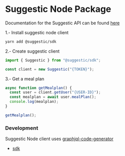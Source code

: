 # Suggestic Node Package

Documentation for the Suggestic API can be found [here](https://docs.suggestic.com/graphql/)


1.- Install suggestic node client
```.bash
yarn add @suggestic/sdk
```

2.- Create suggestic client
```.js
import { Suggestic } from "@suggestic/sdk";

const client = new Suggestic("{TOKEN}");
```

3.- Get a meal plan
```.js
async function getMealplan() {
  const user = client.getUser("{USER-ID}");
  const mealplan = await user.mealPlan();
  console.log(mealplan);
}

getMealplan();
```

### Development

Suggestic Node client uses [graphjql-code-generator](https://www.graphql-code-generator.com/)

- [sdk](https://github.com/suggestic/suggestic/tree/master/packages/sdk/README.md)
